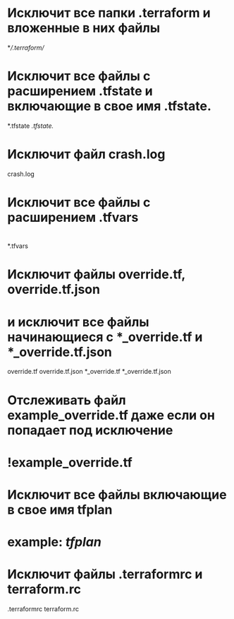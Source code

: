 # Исключит все папки .terraform и вложенные в них файлы
**/.terraform/*

# Исключит все файлы с расширением .tfstate и включающие в свое имя .tfstate.
*.tfstate
*.tfstate.*

# Исключит файл crash.log
crash.log


# Исключит все файлы с расширением .tfvars
#
*.tfvars

# Исключит файлы override.tf, override.tf.json
# и исключит все файлы начинающиеся с *_override.tf и *_override.tf.json
override.tf
override.tf.json
*_override.tf
*_override.tf.json

# Отслеживать файл example_override.tf даже если он попадает под исключение
#
# !example_override.tf

# Исключит все файлы включающие в свое имя tfplan
# example: *tfplan*

# Исключит файлы .terraformrc и terraform.rc
.terraformrc
terraform.rc
